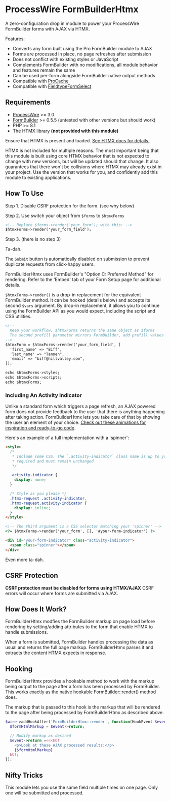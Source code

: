 # ProcessWire FormBuilderHtmx

A zero-configuration drop in module to power your ProcessWire FormBuilder forms with AJAX via HTMX.

Features:

- Converts any form built using the Pro FormBuilder module to AJAX
- Forms are processed in place, no page refreshes after submission
- Does not conflict with existing styles or JavaScript
- Complements FormBuilder with no modifications, all module behavior and features remain the same
- Can be used per-form alongside FormBuilder native output methods
- Compatible with [ProCache](https://processwire.com/store/pro-cache/)
- Compatible with [FieldtypeFormSelect](https://github.com/SkyLundy/FieldtypeFormSelect)

## Requirements

- [ProcessWire](https://processwire.com/) >= 3.0
- [FormBuilder](https://processwire.com/store/form-builder/) >= 0.5.5 (untested with other versions but should work)
- PHP >= 8.1
- The HTMX library **(not provided with this module)**

Ensure that HTMX is present and loaded. [See HTMX docs for details.](https://htmx.org/docs/#installing)

HTMX is not included for multiple reasons. The most important being that this module is built using core HTMX behavior that is not expected to change with new versions, but will be updated should that change. It also guarantees that there won't be collisions where HTMX may already exist in your project. Use the version that works for you, and confidently add this module to existing applications.

## How To Use

Step 1. Disable CSRF protection for the form. (see why below)

Step 2. Use switch your object from `$forms` to `$htmxForms`

```html
<!-- Replace $forms->render('your_form'); with this: -->
$htmxForms->render('your_form_field');
```

Step 3. (there is no step 3)

Ta-dah.

The `Submit` button is automatically disabled on submission to prevent duplicate requests from click-happy users.

FormBuilderHtmx uses FormBuilder's "Option C: Preferred Method" for rendering. Refer to the 'Embed' tab of your Form Setup page for additional details.

`$htmxForms->render()` is a drop-in replacement for the equivalent FormBuilder method. It can be hooked (details below) and accepts its second `$vars` argument. By drop-in replacement, it allows you to continue using the FormBuilder API as you would expect, including the script and CSS utilities.

```html
<!--
  Keep your workflow, $htmxForms returns the same object as $forms
  The second prefill parameter mirrors FormBuilder, add prefill values as needed
-->
$htmxForm = $htmxForms->render('your_form_field', [
  'first_name' => "Biff",
  'last_name' => "Tannen",
  'email' => "biff@hillvalley.com",
]);

echo $htmxForms->styles;
echo $htmxForms->scripts;
echo $htmxForms;
```

### Including An Activity Indicator

Unlike a standard form which triggers a page refresh, an AJAX powered form does not provide feedback to the user that there is anything happening after taking action. FormBuilderHtmx lets you take care of that by showing the user an element of your choice. [Check out these animations for inspiration and ready-to-go code](https://cssloaders.github.io/).

Here's an example of a full implementation with a 'spinner':

```html
<style>
  /*
   * Include some CSS. The `.activity-indicator` class name is up to you. `.htmx-request` is
   * required and must remain unchanged
   */

  .activity-indicator {
    display: none;
  }

  /* Style as you please */
  .htmx-request .activity-indicator,
  .htmx-request.activity-indicator {
    display: inline;
  }
</style>

<!-- The third argument is a CSS selector matching your 'spinner' -->
<?= $htmxForms->render('your_form', [], '#your-form-indicator') ?>

<div id="your-form-indicator" class="activity-indicator">
  <span class="spinner"></span>
</div>
```

Even more ta-dah.

## CSRF Protection

**CSRF protection must be disabled for forms using HTMX/AJAX**
CSRF errors will occur where forms are submitted via AJAX.

## How Does It Work?

FormBuilderHtmx modfies the FormBuilder markup on page load before rendering by setting/adding attributes to the form that enable HTMX to handle submissions.

When a form is submitted, FormBuilder handles processing the data as usual and returns the full page markup. FormBuilderHtmx parses it and extracts the content HTMX expects in response.

## Hooking

FormBuilderHtmx provides a hookable method to work with the markup being output to the page after a form has been processed by FormBuilder. This works exactly as the native hookable FormBuilder::render() method does.

The markup that is passed to this hook is the markup that will be rendered to the page after being processed by FormBuilderHtmx as described above.

```php
$wire->addHookAfter('FormBuilderHtmx::render', function(HookEvent $event) {
  $formHtmlMarkup = $event->return;

  // Modify markup as desired
  $event->return =<<<EOT
    <p>Look at these AJAX processed results:</p>
    {$formHtmlMarkup}
  EOT;
});
```

## Nifty Tricks

This module lets you use the same field multiple times on one page. Only one will be submitted and processed.

